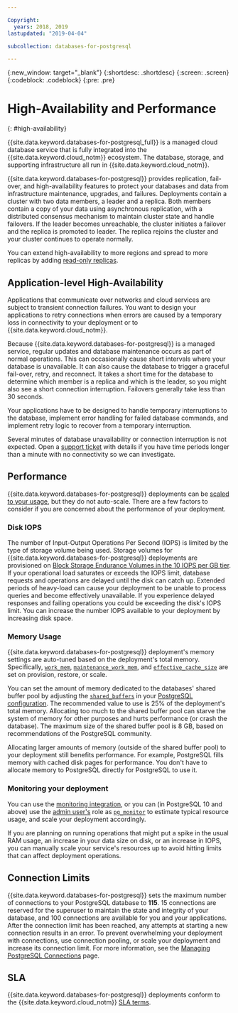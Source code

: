 ```yaml
---

Copyright:
  years: 2018, 2019
lastupdated: "2019-04-04"

subcollection: databases-for-postgresql

---
```


{:new_window: target="_blank"}
{:shortdesc: .shortdesc}
{:screen: .screen}
{:codeblock: .codeblock}
{:pre: .pre}

# High-Availability and Performance
{: #high-availability}

{{site.data.keyword.databases-for-postgresql_full}} is a managed cloud database service that is fully integrated into the {{site.data.keyword.cloud_notm}} ecosystem. The database, storage, and supporting infrastructure all run in {{site.data.keyword.cloud_notm}}.

{{site.data.keyword.databases-for-postgresql}} provides replication, fail-over, and high-availability features to protect your databases and data from infrastructure maintenance, upgrades, and failures. Deployments contain a cluster with two data members, a leader and a replica. Both members contain a copy of your data using asynchronous replication, with a distributed consensus mechanism to maintain cluster state and handle failovers. If the leader becomes unreachable, the cluster initiates a failover and the replica is promoted to leader. The replica rejoins the cluster and your cluster continues to operate normally. 

You can extend high-availability to more regions and spread to more replicas by adding [read-only replicas](/docs/services/databases-for-postgresql?topic=databases-for-postgresql-read-only-replicas). 

## Application-level High-Availability

Applications that communicate over networks and cloud services are subject to transient connection failures. You want to design your applications to retry connections when errors are caused by a temporary loss in connectivity to your deployment or to {{site.data.keyword.cloud_notm}}.

Because {{site.data.keyword.databases-for-postgresql}} is a managed service, regular updates and database maintenance occurs as part of normal operations. This can occasionally cause short intervals where your database is unavailable. It can also cause the database to trigger a graceful fail-over, retry, and reconnect. It takes a short time for the database to determine which member is a replica and which is the leader, so you might also see a short connection interruption. Failovers generally take less than 30 seconds.

Your applications have to be designed to handle temporary interruptions to the database, implement error handling for failed database commands, and implement retry logic to recover from a temporary interruption.

Several minutes of database unavailability or connection interruption is not expected. Open a [support ticket](https://cloud.ibm.com/unifiedsupport/cases/add) with details if you have time periods longer than a minute with no connectivity so we can investigate.

## Performance

{{site.data.keyword.databases-for-postgresql}} deployments can be [scaled to your usage](/docs/services/databases-for-postgresql?topic=databases-for-postgresql-resources-scaling), but they do not auto-scale. There are a few factors to consider if you are concerned about the performance of your deployment.

### Disk IOPS

The number of Input-Output Operations Per Second (IOPS) is limited by the type of storage volume being used. Storage volumes for {{site.data.keyword.databases-for-postgresql}} deployments are provisioned on [Block Storage Endurance Volumes in the 10 IOPS per GB tier](/docs/infrastructure/BlockStorage?topic=BlockStorage-About#provendurance). If your operational load saturates or exceeds the IOPS limit, database requests and operations are delayed until the disk can catch up. Extended periods of heavy-load can cause your deployment to be unable to process queries and become effectively unavailable. If you experience delayed responses and failing operations you could be exceeding the disk's IOPS limit. You can increase the number IOPS available to your deployment by increasing disk space.

### Memory Usage

{{site.data.keyword.databases-for-postgresql}} deployment's memory settings are auto-tuned based on the deployment's total memory. Specifically, [`work_mem`](https://www.postgresql.org/docs/current/runtime-config-resource.html#GUC-WORK-MEM), [`maintenance_work_mem`](https://www.postgresql.org/docs/current/runtime-config-resource.html#GUC-MAINTENANCE-WORK-MEM), and [`effective_cache_size`](https://www.postgresql.org/docs/current/runtime-config-query.html#GUC-EFFECTIVE-CACHE-SIZE) are set on provision, restore, or scale. 

You can set the amount of memory dedicated to the databases' shared buffer pool by adjusting the [`shared_buffers`](https://www.postgresql.org/docs/current/runtime-config-resource.html#GUC-SHARED-BUFFERS) in your [PostgreSQL configuration](/docs/services/databases-for-postgresql?topic=databases-for-postgresql-changing-configuration). The recommended value to use is 25% of the deployment's total memory. Allocating too much to the shared buffer pool can starve the system of memory for other purposes and hurts performance (or crash the database). The maximum size of the shared buffer pool is 8 GB, based on recommendations of the PostgreSQL community.

Allocating larger amounts of memory (outside of the shared buffer pool) to your deployment still benefits performance. For example, PostgreSQL fills memory with cached disk pages for performance. You don't have to allocate memory to PostgreSQL directly for PostgreSQL to use it. 

### Monitoring your deployment

You can use the [monitoring integration](/docs/services/databases-for-postgresql?topic=databases-for-postgresql-monitoring), or you can (in PostgreSQL 10 and above) use the [admin user's](/docs/services/databases-for-postgresql?topic=databases-for-postgresql-roles-privileges#the-admin-user) role as [`pg_monitor`](https://www.postgresql.org/docs/current/default-roles.html) to estimate typical resource usage, and scale your deployment accordingly.

If you are planning on running operations that might put a spike in the usual RAM usage, an increase in your data size on disk, or an increase in IOPS, you can manually scale your service's resources up to avoid hitting limits that can affect deployment operations.

## Connection Limits 

{{site.data.keyword.databases-for-postgresql}} sets the maximum number of connections to your PostgreSQL database to **115**. 15 connections are reserved for the superuser to maintain the state and integrity of your database, and 100 connections are available for you and your applications. After the connection limit has been reached, any attempts at starting a new connection results in an error. To prevent overwhelming your deployment with connections, use connection pooling, or scale your deployment and increase its connection limit. For more information, see the [Managing PostgreSQL Connections](/docs/services/databases-for-postgresql?topic=databases-for-postgresql-managing-connections) page.

## SLA

{{site.data.keyword.databases-for-postgresql}} deployments conform to the {{site.data.keyword.cloud_notm}} [SLA terms](/docs/overview?topic=overview-SLAs#SLAs).

